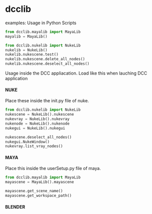 # dcclib

examples:
Usage in Python Scripts
``` python
from dcclib.mayalib import MayaLib
mayalib = MayaLib()

from dcclib.nukelib import NukeLib
nukelib = NukeLib()
nukelib.nukescene.test()
nukelib.nukescene.delete_all_nodes()
nukelib.nukescene.deselect_all_nodes()
```
Usage inside the DCC appliacation.
Load like this when lauching DCC application

#### NUKE
Place these inside the init.py file of nuke.
``` python
from dcclib.nukelib import NukeLib
nukescene = NukeLib().nukescene
nukevray = NukeLib().nukevray
nukenode = NukeLib().nukenode 
nukegui = NukeLib().nukegui

nukescene.deselect_all_nodes()
nukegui.NukeWindow()
nukevray.list_vray_nodes()
```
#### MAYA
Place this inside the userSetup.py file of maya.
``` python
from dcclib.mayalib import MayaLib
mayascene = MayaLib().mayascene

mayascene.get_scene_name()
mayascene.get_workspace_path()
```

#### BLENDER



